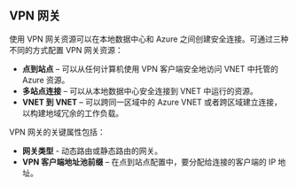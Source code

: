 ## VPN 网关 
使用 VPN 网关资源可以在本地数据中心和 Azure 之间创建安全连接。可通过三种不同的方式配置 VPN 网关资源：
 
- **点到站点** – 可以从任何计算机使用 VPN 客户端安全地访问 VNET 中托管的 Azure 资源。 
- **多站点连接** – 可以从本地数据中心安全连接到 VNET 中运行的资源。 
- **VNET 到 VNET** – 可以跨同一区域中的 Azure VNET 或者跨区域建立连接，以构建地域冗余的工作负载。

VPN 网关的关键属性包括：
 
- **网关类型** - 动态路由或静态路由的网关。 
- **VPN 客户端地址池前缀** – 在点到站点配置中，要分配给连接的客户端的 IP 地址。

<!---HONumber=82-->